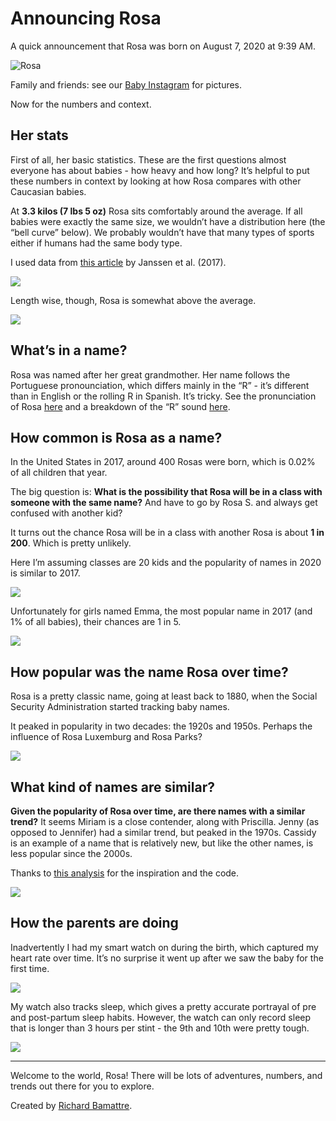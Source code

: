 Announcing Rosa
================

A quick announcement that Rosa was born on August 7, 2020 at 9:39 AM.

![Rosa](https://github.com/bamattre/babyrosa/blob/master/rosa2.png)

Family and friends: see our [Baby
Instagram](https://www.instagram.com/bamacchetti/) for pictures.

Now for the numbers and context.

## Her stats

First of all, her basic statistics. These are the first questions almost
everyone has about babies - how heavy and how long? It’s helpful to put
these numbers in context by looking at how Rosa compares with other
Caucasian babies.

At **3.3 kilos (7 lbs 5 oz)** Rosa sits comfortably around the average.
If all babies were exactly the same size, we wouldn’t have a
distribution here (the “bell curve” below). We probably wouldn’t have
that many types of sports either if humans had the same body type.

I used data from [this
article](https://www.ncbi.nlm.nih.gov/pmc/articles/PMC2802014/) by
Janssen et al. (2017).

![](announcing_rosa_files/figure-gfm/weight-1.png)<!-- -->

Length wise, though, Rosa is somewhat above the average.

![](announcing_rosa_files/figure-gfm/length-1.png)<!-- -->

## What’s in a name?

Rosa was named after her great grandmother. Her name follows the
Portuguese pronounciation, which differs mainly in the “R” - it’s
different than in English or the rolling R in Spanish. It’s tricky. See
the pronunciation of Rosa
[here](https://www.infopedia.pt/dicionarios/lingua-portuguesa/rosa) and
a breakdown of the “R” sound [here](https://youtu.be/3jdovKE2f4I?t=366).

## How common is Rosa as a name?

In the United States in 2017, around 400 Rosas were born, which is 0.02%
of all children that year.

The big question is: **What is the possibility that Rosa will be in a
class with someone with the same name?** And have to go by Rosa S. and
always get confused with another kid?

It turns out the chance Rosa will be in a class with another Rosa is
about **1 in 200**. Which is pretty unlikely.

Here I’m assuming classes are 20 kids and the popularity of names in
2020 is similar to 2017.

![](announcing_rosa_files/figure-gfm/common%20name-1.png)<!-- -->

Unfortunately for girls named Emma, the most popular name in 2017 (and
1% of all babies), their chances are 1 in 5.

![](announcing_rosa_files/figure-gfm/common%20name%202-1.png)<!-- -->

## How popular was the name Rosa over time?

Rosa is a pretty classic name, going at least back to 1880, when the
Social Security Administration started tracking baby names.

It peaked in popularity in two decades: the 1920s and 1950s. Perhaps the
influence of Rosa Luxemburg and Rosa Parks?

![](announcing_rosa_files/figure-gfm/name-1.png)<!-- -->

## What kind of names are similar?

**Given the popularity of Rosa over time, are there names with a similar
trend?** It seems Miriam is a close contender, along with Priscilla.
Jenny (as opposed to Jennifer) had a similar trend, but peaked in the
1970s. Cassidy is an example of a name that is relatively new, but like
the other names, is less popular since the 2000s.

Thanks to [this analysis](https://rpubs.com/jalapic/babynames) for the
inspiration and the code.

![](announcing_rosa_files/figure-gfm/comparable%20names-1.png)<!-- -->

## How the parents are doing

Inadvertently I had my smart watch on during the birth, which captured
my heart rate over time. It’s no surprise it went up after we saw the
baby for the first time.

![](announcing_rosa_files/figure-gfm/hr-1.png)<!-- -->

My watch also tracks sleep, which gives a pretty accurate portrayal of
pre and post-partum sleep habits. However, the watch can only record
sleep that is longer than 3 hours per stint - the 9th and 10th were
pretty tough.

![](announcing_rosa_files/figure-gfm/sleep-1.png)<!-- -->

-----

Welcome to the world, Rosa\! There will be lots of adventures, numbers,
and trends out there for you to explore.

Created by [Richard Bamattre](https://twitter.com/rbamattre).
